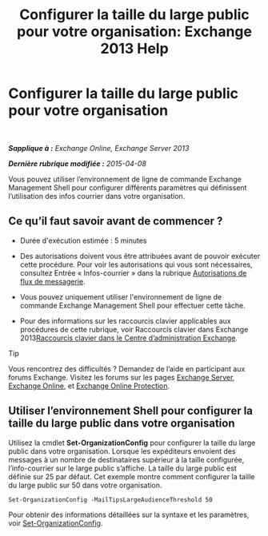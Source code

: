 ﻿---
title: 'Configurer la taille du large public pour votre organisation: Exchange 2013 Help'
TOCTitle: Configurer la taille du large public pour votre organisation
ms:assetid: 8a37911c-4339-4921-b5d3-0a5a774d4517
ms:mtpsurl: https://technet.microsoft.com/fr-fr/library/JJ659068(v=EXCHG.150)
ms:contentKeyID: 50478638
ms.date: 05/23/2018
mtps_version: v=EXCHG.150
ms.translationtype: MT
---

# Configurer la taille du large public pour votre organisation

 

_**Sapplique à :** Exchange Online, Exchange Server 2013_

_**Dernière rubrique modifiée :** 2015-04-08_

Vous pouvez utiliser l’environnement de ligne de commande Exchange Management Shell pour configurer différents paramètres qui définissent l’utilisation des infos courrier dans votre organisation.

## Ce qu’il faut savoir avant de commencer ?

  - Durée d'exécution estimée : 5 minutes

  - Des autorisations doivent vous être attribuées avant de pouvoir exécuter cette procédure. Pour voir les autorisations qui vous sont nécessaires, consultez Entrée « Infos-courrier » dans la rubrique [Autorisations de flux de messagerie](mail-flow-permissions-exchange-2013-help.md).

  - Vous pouvez uniquement utiliser l'environnement de ligne de commande Exchange Management Shell pour effectuer cette tâche.

  - Pour des informations sur les raccourcis clavier applicables aux procédures de cette rubrique, voir Raccourcis clavier dans Exchange 2013[Raccourcis clavier dans le Centre d’administration Exchange](keyboard-shortcuts-in-the-exchange-admin-center-exchange-online-protection-help.md).

> [!TIP]
> Vous rencontrez des difficultés ? Demandez de l’aide en participant aux forums Exchange. Visitez les forums sur les pages <a href="https://go.microsoft.com/fwlink/p/?linkid=60612">Exchange Server</a>, <a href="https://go.microsoft.com/fwlink/p/?linkid=267542">Exchange Online</a>, et <a href="https://go.microsoft.com/fwlink/p/?linkid=285351">Exchange Online Protection</a>.


## Utiliser l’environnement Shell pour configurer la taille du large public dans votre organisation

Utilisez la cmdlet **Set-OrganizationConfig** pour configurer la taille du large public dans votre organisation. Lorsque les expéditeurs envoient des messages à un nombre de destinataires supérieur à la taille configurée, l’info-courrier sur le large public s’affiche. La taille du large public est définie sur 25 par défaut. Cet exemple montre comment configurer la taille du large public sur 50 dans votre organisation.

    Set-OrganizationConfig -MailTipsLargeAudienceThreshold 50

Pour obtenir des informations détaillées sur la syntaxe et les paramètres, voir [Set-OrganizationConfig](https://technet.microsoft.com/fr-fr/library/aa997443\(v=exchg.150\)).

